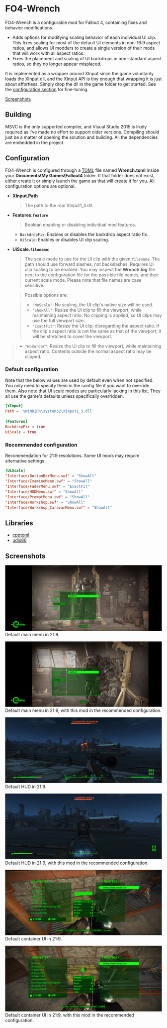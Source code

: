 # FO4-Wrench

FO4-Wrench is a configurable mod for Fallout 4, containing fixes and behavior
modifications.

* Adds options for modifying scaling behavior of each individual UI clip.
  This fixes scaling for most of the default UI elements in non-16:9 aspect
  ratios, and allows UI modders to create a single version of their mods that
  will work with all aspect ratios.
* Fixes the placement and scaling of UI backdrops in non-standard aspect ratios,
  so they no longer appear misplaced.

It is implemented as a wrapper around XInput since the game voluntarily loads
the XInput dll, and the XInput API is tiny enough that wrapping it is just about
effortless. Simply drop the dll in the game folder to get started. See the
[configuration section](#configuration) for fine-tuning.

[Screenshots](#screenshots)

## Building

MSVC is the only supported compiler, and Visual Studio 2015 is likely required
as I've made no effort to support older versions. Compiling should just be a
matter of opening the solution and building. All the dependencies are embedded
in the project.

## Configuration

FO4-Wrench is configured through a [TOML](/toml-lang/toml) file named
**Wrench.toml** inside your **Documents\My Games\Fallout4** folder. If that
folder does not exist, either create it or simply launch the game as that will
create it for you. All configuration options are optional.

* **XInput.Path**
  > The path to the *real* XInput1_3.dll.

* **Features.`feature`**
  > Boolean enabling or disabling individual mod features.

    * `BackdropFix`: Enables or disables the backdrop aspect ratio fix.
    * `UiScale`: Enables or disables UI clip scaling.

* **UiScale.`filename`**:
  > The scale mode to use for the UI clip with the given `filename`. The path
    should use forward slashes, not backslashes. Requires UI clip scaling to
    be enabled. You may inspect the **Wrench.log** file next to the
    configuration file for the possible file names, and their current scale
    mode. Please note that file names are case sensitive.

  > Possible options are:

  > * `"NoScale"`: No scaling, the UI clip's native size will be used.
  > * `"ShowAll"`: Resize the UI clip to fill the viewport, while maintaining
      aspect ratio. No clipping is applied, so UI clips may use the full
      viewport size.
  > * `"ExactFit"`: Resize the UI clip, disregarding the aspect ratio. If the
      clip's aspect ratio is not the same as that of the viewport, it will be
      stretched to cover the viewport.
 > * `"NoBorder"`: Resize the UI clip to fill the viewport, while
      maintaining aspect ratio. Contents outside the normal aspect ratio may be
      clipped.

### Default configuration

Note that the below values are used by default even when not specified. You only
need to specify them in the config file if you want to override them. Also note
that UI scale modes are particularly lacking in this list. They all use the
game's defaults unless specifically overridden.

```toml
[XInput]
Path = '%WINDIR%\system32\XInput1_3.dll'

[Features]
BackdropFix = true
UiScale = true
```

### Recommended configuration

Recommendation for 21:9 resolutions. Some UI mods may require alternative
settings.

```toml
[UiScale]
"Interface/ButtonBarMenu.swf" = "ShowAll"
"Interface/ExamineMenu.swf" = "ShowAll"
"Interface/FaderMenu.swf" = "ExactFit"
"Interface/HUDMenu.swf" = "ShowAll"
"Interface/PromptMenu.swf" = "ShowAll"
"Interface/Workshop.swf" = "ShowAll"
"Interface/Workshop_CaravanMenu.swf" = "ShowAll"
```

## Libraries

* [cpptoml](https://github.com/skystrife/cpptoml)
* [udis86](https://github.com/vmt/udis86)

## Screenshots

![](doc/mainmenu-default.jpg)
Default main menu in 21:9.

![](doc/mainmenu-modded.jpg)
Default main menu in 21:9, with this mod in the recommended configuration.

![](doc/hud-default.jpg)
Default HUD in 21:9.

![](doc/hud-modded.jpg)
Default HUD in 21:9, with this mod in the recommended configuration.

![](doc/container-default.jpg)
Default container UI in 21:9.

![](doc/container-modded.jpg)
Default container UI in 21:9, with this mod in the recommended configuration.
